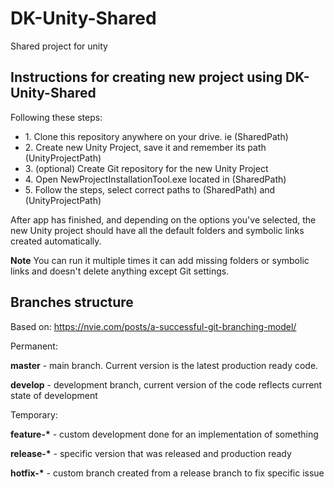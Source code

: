 # DK-Unity-Shared
Shared project for unity

<h2>Instructions for creating new project using DK-Unity-Shared</h2>

Following these steps:

<ul>
  <li>1. Clone this repository anywhere on your drive. ie (SharedPath)</li>
  <li>2. Create new Unity Project, save it and remember its path (UnityProjectPath)</li>
  <li>3. (optional) Create Git repository for the new Unity Project</li>
  <li>4. Open NewProjectInstallationTool.exe located in (SharedPath)</li>
  <li>5. Follow the steps, select correct paths to (SharedPath) and (UnityProjectPath)</li>
</ul>

</p>After app has finished, and depending on the options you've selected, the new Unity project should have all the default folders and symbolic links created automatically. 

<b>Note</b> You can run it multiple times it can add missing folders or symbolic links and doesn't delete anything except Git settings.

<h2>Branches structure</h2>

Based on: https://nvie.com/posts/a-successful-git-branching-model/

Permanent:

</p><b>master</b> - main branch. Current version is the latest production ready code.
</p><b>develop</b> - development branch, current version of the code reflects current state of development

Temporary:

</p><b>feature-*</b> - custom development done for an implementation of something
</p><b>release-*</b> - specific version that was released and production ready
</p><b>hotfix-*</b> - custom branch created from a release branch to fix specific issue

